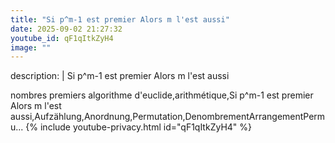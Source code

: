 ```yaml
---
title: "Si p^m-1 est premier Alors m l'est aussi"
date: 2025-09-02 21:27:32 
youtube_id: qF1qItkZyH4
image: ""
---
```

description: |
  Si p^m-1 est premier Alors m l'est aussi
  
  nombres premiers algorithme d'euclide,arithmétique,Si p^m-1 est premier Alors m l'est aussi,Aufzählung,Anordnung,Permutation,DenombrementArrangementPermu...
{% include youtube-privacy.html id="qF1qItkZyH4" %}
